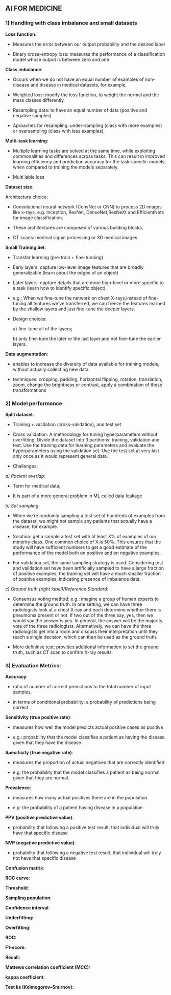 ## AI FOR MEDICINE

### 1) Handling with class imbalance and small datasets

**Loss function**: 

- Measures the error between our output probability and the desired label

- Binary cross-entropy loss: measures the performance of a classification model whose output is between zero and one 

**Class imbalance**: 

- Occurs when we do not have an equal number of examples of non-disease and disease in medical datasets, for example.

- Weighted loss: modify the loss function, to weight the normal and the mass classes differently

- Resampling data: to have an equal number of data (positive and negative samples)

- Aproaches for resampling: under-sampling (class with more examples) or oversampling (class with less examples),


**Multi-task learning**: 

- Multiple learning tasks are solved at the same time, while exploiting commonalities and differences across tasks. This can result in improved learning efficiency and prediction accuracy for the task-specific models, when compared to training the models separately.

- Multi lable loss

**Dataset size**: 

Architecture choice:

- Convolutional neural network (ConvNet or CNN) to process 2D images like x-rays. e.g. Inception, ResNet, DenseNet,ResNeXt and EfficientNets for image classification. 

- These architectures are composed of various building blocks.

- CT scans: medical signal processing or 3D medical images

**Small Training Set**: 

- Transfer learning (pre-train + fine-tunning)

- Early layers: capture low-level image features that are broadly generalizable (learn about the edges of an object)

- Later layers: capture details that are more high-level or more specific to a task (learn how to identify specific object).

- e.g.: When we fine-tune the network on chest X-rays,instead of fine-tuning all features we've transferred, we can freeze the features learned by the shallow layers and just fine-tune the deeper layers. 

- Design choices: 

	a) fine-tune all of the layers;
	
	b) only fine-tune the later or the last layer and not fine-tune the earlier layers.

**Data augmentation**: 

- enables to increase the diversity of data available for training models, without actually collecting new data. 

- techniques: cropping, padding, horizontal flipping, rotation, translation, zoom, change the brightness or contrast, apply a combination of these transformations


### 2) Model performance	

**Split dataset**: 

- Training + validation (cross-validation), and test set 
	
- Cross validation: 
A methodology for tuning hyperparameters without overfitting.
Divide the dataset into 3 partitions: training, validation and test. Use the training data for learning parameters and evaluate the hyperparameters using the validation set. Use the test set at very last only once as it would represent general data.

- Challenges:

*a) Pacient overlap*: 

- Term for medical data;  

- It is part of a more general problem in ML called data leakage

*b) Set sampling*: 
			
- When we're randomly sampling a test set of hundreds of examples from the dataset, we might not sample any patients that actually have a disease, for example. 
			
- Solution: get a sample a test set with at least X% of examples of our minority class. One common choice of X is 50%. This ensures that the study will have sufficient numbers to get a good estimate of the performance of the model both on positive and on negative examples. 
			
- For validation set, the same sampling strategy is used. Considering test and validation set have been artificially sampled to have a large fraction of positive examples, the training set will have a much smaller fraction of positive examples, indicating presence of imbalance data. 
	
*c) Ground truth (right label)/Reference Standard*:

- Consensus voting method: e.g.: imagine a group of human experts to determine the ground truth. 
In one setting, we can have three radiologists look at a chest X-ray and each determine whether there is pneumonia present or not. If two out of the three say, yes, then we would say the answer is yes. In general, the answer will be the majority vote of the three radiologists. Alternatively, we can have the three radiologists get into a room and discuss their interpretation until they reach a single decision, which can then be used as the ground truth. 
			
- More definitive test: provides additional information to set the ground truth, such as CT scan to confirm X-ray results.

### 3) Evaluation Metrics:

**Accuracy**: 

- ratio of number of correct predictions to the total number of input samples. 

- in terms of conditional probability: a probability of predictions being correct

**Sensitivity (true positive rate)**: 

- measures how well the model predicts actual positive cases as positive

- e.g.: probability that the model classifies a patient as having the disease given that they have the disease.

**Specificity (true negative rate)**: 

- measures the proportion of actual negatives that are correctly identified 

- e.g: the probability that the model classifies a patient as being normal given that they are normal. 

**Prevalence**: 

- measures how many actual positives there are in the population

- e.g: the probability of a patient having disease in a population
	
**PPV (positive predictive value)**: 

- probability that following a positive test result, that individual will truly have that specific disease

**NVP (negative predictive value)**: 

- probability that following a negative test result, that individual will truly not have that specific disease

**Confusion matrix**:

**ROC curve**:

**Threshold**:

**Sampling population**:

**Confidence interval**: 

**Underfitting:**

**Overfitting:**

**ROC:**

**F1-score:**

**Recall:**

**Mattews correlation coefficient (MCC):** 

**kappa coefficient:**

**Test ks (Kolmogorov–Smirnov):**











